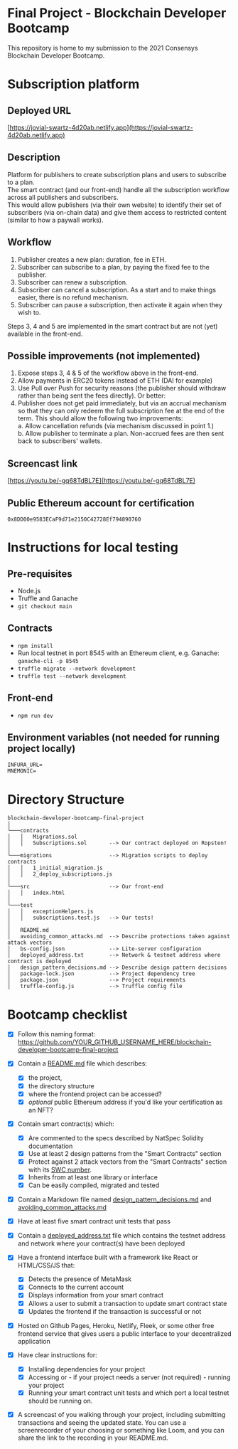 # Final Project - Blockchain Developer Bootcamp

This repository is home to my submission to the 2021 Consensys Blockchain Developer Bootcamp.  

# Subscription platform

## Deployed URL

[https://jovial-swartz-4d20ab.netlify.app](https://jovial-swartz-4d20ab.netlify.app)

## Description

Platform for publishers to create subscription plans and users to subscribe to a plan.  
The smart contract (and our front-end) handle all the subscription workflow across all publishers and subscribers.  
This would allow publishers (via their own website) to identify their set of subscribers (via on-chain data) and give them access to restricted content (similar to how a paywall works).

## Workflow  
  1. Publisher creates a new plan: duration, fee in ETH.
  2. Subscriber can subscribe to a plan, by paying the fixed fee to the publisher.
  3. Subscriber can renew a subscription. 
  4. Subscriber can cancel a subscription. As a start and to make things easier, there is no refund mechanism.
  5. Subscriber can pause a subscription, then activate it again when they wish to.

Steps 3, 4 and 5 are implemented in the smart contract but are not (yet) available in the front-end.

## Possible improvements (not implemented)
  1. Expose steps 3, 4 & 5 of the workflow above in the front-end.
  2. Allow payments in ERC20 tokens instead of ETH (DAI for example)
  3. Use Pull over Push for security reasons (the publisher should withdraw rather than being sent the fees directly). Or better:
  4. Publisher does not get paid immediately, but via an accrual mechanism so that they can only redeem the full subscription fee at the end of the term. This should allow the following two improvements:  
     a. Allow cancellation refunds (via mechanism discussed in point 1.)  
     b. Allow publisher to terminate a plan. Non-accrued fees are then sent back to subscribers' wallets.

## Screencast link

[https://youtu.be/-gq68TdBL7E](https://youtu.be/-gq68TdBL7E)

## Public Ethereum account for certification

`0x8DD00e9583ECaF9d71e2150C42728Ef794890760`

# Instructions for local testing

## Pre-requisites
- Node.js
- Truffle and Ganache
- `git checkout main`

## Contracts
 - `npm install`
 - Run local testnet in port 8545 with an Ethereum client, e.g. Ganache: `ganache-cli -p 8545`
 - `truffle migrate --network development`
 - `truffle test --network development`

## Front-end
 - `npm run dev`

## Environment variables (not needed for running project locally)

```
INFURA_URL=
MNEMONIC=
```

# Directory Structure

```
blockchain-developer-bootcamp-final-project
│   
└───contracts
│   │   Migrations.sol
│   │   Subscriptions.sol       --> Our contract deployed on Ropsten!
│   
└───migrations                  --> Migration scripts to deploy contracts
│   │   1_initial_migration.js
│   │   2_deploy_subscriptions.js
│
└───src                         --> Our front-end
│   │   index.html
│   
└───test
│   │   exceptionHelpers.js
│   │   subscriptions.test.js   --> Our tests!
│
│   README.md
│   avoiding_common_attacks.md  --> Describe protections taken against attack vectors
│   bs-config.json              --> Lite-server configuration
│   deployed_address.txt        --> Network & testnet address where contract is deployed
│   design_pattern_decisions.md --> Describe design pattern decisions
│   package-lock.json           --> Project dependency tree
│   package.json                --> Project requirements
│   truffle-config.js           --> Truffle config file
``` 

# Bootcamp checklist

- [x] Follow this naming format: https://github.com/YOUR_GITHUB_USERNAME_HERE/blockchain-developer-bootcamp-final-project
  
- [x] Contain a [README.md](.README.md) file which describes:
  - [x] the project, 
  - [x] the directory structure 
  - [x] where the frontend project can be accessed? 
  - [x] *optional* public Ethereum address if you'd like your certification as an NFT?
  
- [x] Contain smart contract(s) which:
  - [x] Are commented to the specs described by NatSpec Solidity documentation
  - [x] Use at least 2 design patterns from the "Smart Contracts" section
  - [x] Protect against 2 attack vectors from the "Smart Contracts" section with its [SWC number](https://swcregistry.io/). 
  - [x] Inherits from at least one library or interface
  - [x] Can be easily compiled, migrated and tested
  
- [x] Contain a Markdown file named [design_pattern_decisions.md](./design_pattern_decisions.md) and [avoiding_common_attacks.md](/avoiding_common_attacks.md)

- [x] Have at least five smart contract unit tests that pass

- [x] Contain a [deployed_address.txt](./deployed_address.txt) file which contains the testnet address and network where your contract(s) have been deployed
  
- [x] Have a frontend interface built with a framework like React or HTML/CSS/JS that:
  - [x] Detects the presence of MetaMask
  - [x] Connects to the current account
  - [x] Displays information from your smart contract
  - [x] Allows a user to submit a transaction to update smart contract state
  - [x] Updates the frontend if the transaction is successful or not
  
- [x] Hosted on Github Pages, Heroku, Netlify, Fleek, or some other free frontend service that gives users a public interface to your decentralized application

- [x] Have clear instructions for: 
  - [x] Installing dependencies for your project 
  - [x] Accessing or - if your project needs a server (not required) - running your project
  - [x] Running your smart contract unit tests and which port a local testnet should be running on. 
  
- [x] A screencast of you walking through your project, including submitting transactions and seeing the updated state. You can use a screenrecorder of your choosing or something like Loom, and you can share the link to the recording in your README.md.